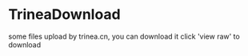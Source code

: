 TrineaDownload
==============

some files upload by trinea.cn, you can download it
click 'view raw' to download
